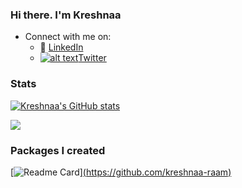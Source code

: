 <!-- Please don't remove this: Grab your social icons from https://github.com/carlsednaoui/gitsocial -->

[1.2]: http://i.imgur.com/wWzX9uB.png (twitter icon without padding)
[1]: [Twitter](https://twitter.com/_kreshnaa)



### Hi there. I'm Kreshnaa

- Connect with me on:
  - :office: [LinkedIn](https://www.linkedin.com/in/kreshnaa/)
  - [![alt text][1.2]][1][Twitter](https://twitter.com/_kreshnaa)


### Stats

[![Kreshnaa's GitHub stats](https://github-readme-stats.vercel.app/api?username=kreshnaa-raam)](https://github.com/kreshnaa-raam/github-readme-stats)

![](https://api.githubtrends.io/user/svg/kreshnaa-raam/langs?time_range=one_year&include_private=True&theme=classic)

    
### Packages I created
[![Readme Card](https://github-readme-stats-sigma-five.vercel.app/api/pin/?username=khuyentran1401&repo=data-science-template)][(https://github.com/kreshnaa-raam)](https://github.com/Zerve-AI/pypelines)



